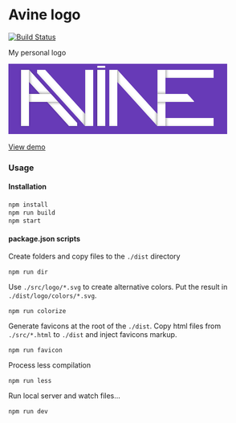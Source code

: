 # Avine logo

[![Build Status](https://travis-ci.org/avine/avine-logo.svg?branch=master)](https://travis-ci.org/avine/avine-logo)

My personal logo

![Avine logo](./screenshot.png)

[View demo](https://avine.io/logo)

### Usage

#### Installation

```shell
npm install
npm run build
npm start
```

#### package.json scripts

Create folders and copy files to the `./dist` directory

```shell
npm run dir
```

Use `./src/logo/*.svg` to create alternative colors.
Put the result in `./dist/logo/colors/*.svg`.

```shell
npm run colorize
```

Generate favicons at the root of the `./dist`.
Copy html files from `./src/*.html` to `./dist` and inject favicons markup.

```shell
npm run favicon
```

Process less compilation

```shell
npm run less
```

Run local server and watch files...

```shell
npm run dev
```
